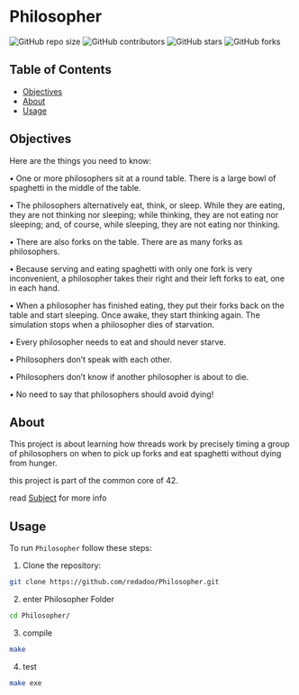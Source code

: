 # Philosopher


![GitHub repo size](https://img.shields.io/github/repo-size/redadoo/Philosopher)
![GitHub contributors](https://img.shields.io/github/contributors/redadoo/Philosopher)
![GitHub stars](https://img.shields.io/github/stars/redadoo/Philosopher?style=social)
![GitHub forks](https://img.shields.io/github/forks/redadoo/Philosopher?style=social)

## Table of Contents

- [Objectives](#Objectives)
- [About](#about)
- [Usage](#usage)

## Objectives 

Here are the things you need to know:

• One or more philosophers sit at a round table.
There is a large bowl of spaghetti in the middle of the table.

• The philosophers alternatively eat, think, or sleep.
  While they are eating, they are not thinking nor sleeping;
  while thinking, they are not eating nor sleeping;
  and, of course, while sleeping, they are not eating nor thinking.

• There are also forks on the table. There are as many forks as philosophers.

• Because serving and eating spaghetti with only one fork is very inconvenient, a
  philosopher takes their right and their left forks to eat, one in each hand.

• When a philosopher has finished eating, they put their forks back on the table and
  start sleeping. Once awake, they start thinking again. The simulation stops when
  a philosopher dies of starvation.

• Every philosopher needs to eat and should never starve.

• Philosophers don’t speak with each other.

• Philosophers don’t know if another philosopher is about to die.

• No need to say that philosophers should avoid dying!


## About

This project is about learning how threads work by precisely timing a group of philosophers on when to pick up forks and eat spaghetti without dying from hunger.

this project is part of the common core of 42.

read [Subject](https://github.com/redadoo/Philosopher/blob/master/en.subject.pdf) for more info

## Usage

To run `Philosopher` follow these steps:

1. Clone the repository:

```bash
git clone https://github.com/redadoo/Philosopher.git
```

2. enter Philosopher Folder
```bash
cd Philosopher/
```
3. compile
```bash
make 
```
4. test
```bash
make exe
``` 
